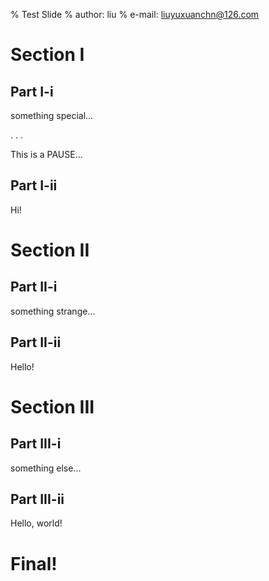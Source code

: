 % Test Slide
% author: liu
% e-mail: liuyuxuanchn@126.com

# Section I

## Part I-i

something special...

. . .

This is a PAUSE...

## Part I-ii

Hi!

# Section II

## Part II-i

something strange...

## Part II-ii

Hello!

# Section III

## Part III-i

something else...

## Part III-ii

Hello, world!

# Final!

